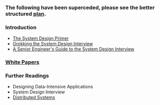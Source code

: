 ### The following have been superceded, please see the better structured [plan](./plan/README.md).

### Introduction
* [The System Design Primer](https://github.com/donnemartin/system-design-primer)
* [Grokking the System Design Interview](https://www.designgurus.io/course/grokking-the-system-design-interview)
* [A Senior Engineer's Guide to the System Design Interview](https://interviewing.io/guides/system-design-interview)

### [White Papers](./white_paper/README.md)

### Further Readings
* Designing Data-Intensive Applications
* System Design Interview
* [Distributed Systems](http://book.mixu.net/distsys/single*page.html)
